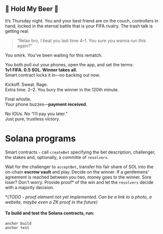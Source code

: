 ## 🍺 Hold My Beer 🍺

It’s Thursday night. You and your best friend are on the couch, controllers in hand, locked in the eternal battle that is your FIFA rivalry. The trash talk is getting real.

> “Relax bro, I beat you last time 4–1. You sure you wanna run this again?”

You smirk. You’ve been waiting for this rematch.

You both pull out your phones, open the app, and set the terms:  
**1v1 FIFA. 0.5 SOL. Winner takes all.**  
Smart contract locks it in—no backing out now.

Kickoff. Sweat. Rage.  
Extra time. 2–2. You bury the winner in the 120th minute.

Final whistle.  
Your phone buzzes—**payment received.**

No IOUs. No “I’ll pay you later.”  
Just pure, trustless victory.


# Solana programs

Smart contracts - call `createBet` specifying the bet description, challenger, the stakes and, optionally, a committe of `resolvers`. 

Wait for the challenger to `acceptBet`, transfer his fair share of SOL into the on-chain **escrow vault** and play. Decide on the winner. If a gentlemens' agreement is reached between you two, money goes to the winner. Sore loser? Don't worry. Provide proof* of the win and let the `resolvers` decide with a majority decision.

*(*TODO - proof element not yet implemented. Can be a link to a photo, a website, maybe even a ZK proof in the future)*

#### To build and test the Solana contracts, run:
```
anchor build
anchor test
```
